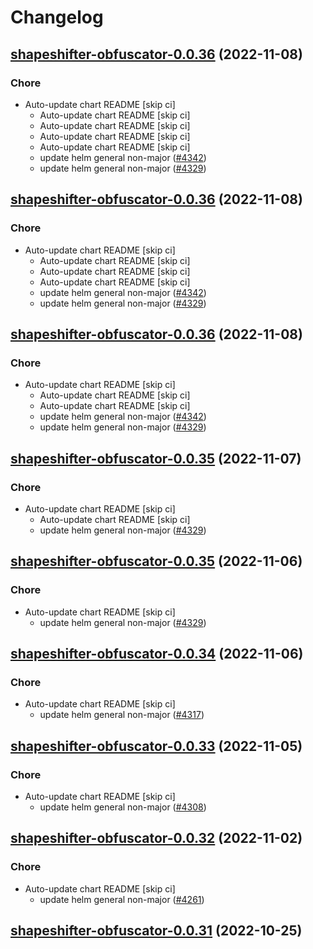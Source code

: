 # Changelog



## [shapeshifter-obfuscator-0.0.36](https://github.com/truecharts/charts/compare/shapeshifter-obfuscator-0.0.34...shapeshifter-obfuscator-0.0.36) (2022-11-08)

### Chore

- Auto-update chart README [skip ci]
  - Auto-update chart README [skip ci]
  - Auto-update chart README [skip ci]
  - Auto-update chart README [skip ci]
  - Auto-update chart README [skip ci]
  - update helm general non-major ([#4342](https://github.com/truecharts/charts/issues/4342))
  - update helm general non-major ([#4329](https://github.com/truecharts/charts/issues/4329))




## [shapeshifter-obfuscator-0.0.36](https://github.com/truecharts/charts/compare/shapeshifter-obfuscator-0.0.34...shapeshifter-obfuscator-0.0.36) (2022-11-08)

### Chore

- Auto-update chart README [skip ci]
  - Auto-update chart README [skip ci]
  - Auto-update chart README [skip ci]
  - Auto-update chart README [skip ci]
  - update helm general non-major ([#4342](https://github.com/truecharts/charts/issues/4342))
  - update helm general non-major ([#4329](https://github.com/truecharts/charts/issues/4329))




## [shapeshifter-obfuscator-0.0.36](https://github.com/truecharts/charts/compare/shapeshifter-obfuscator-0.0.34...shapeshifter-obfuscator-0.0.36) (2022-11-08)

### Chore

- Auto-update chart README [skip ci]
  - Auto-update chart README [skip ci]
  - Auto-update chart README [skip ci]
  - update helm general non-major ([#4342](https://github.com/truecharts/charts/issues/4342))
  - update helm general non-major ([#4329](https://github.com/truecharts/charts/issues/4329))




## [shapeshifter-obfuscator-0.0.35](https://github.com/truecharts/charts/compare/shapeshifter-obfuscator-0.0.34...shapeshifter-obfuscator-0.0.35) (2022-11-07)

### Chore

- Auto-update chart README [skip ci]
  - Auto-update chart README [skip ci]
  - update helm general non-major ([#4329](https://github.com/truecharts/charts/issues/4329))




## [shapeshifter-obfuscator-0.0.35](https://github.com/truecharts/charts/compare/shapeshifter-obfuscator-0.0.34...shapeshifter-obfuscator-0.0.35) (2022-11-06)

### Chore

- Auto-update chart README [skip ci]
  - update helm general non-major ([#4329](https://github.com/truecharts/charts/issues/4329))




## [shapeshifter-obfuscator-0.0.34](https://github.com/truecharts/charts/compare/shapeshifter-obfuscator-0.0.33...shapeshifter-obfuscator-0.0.34) (2022-11-06)

### Chore

- Auto-update chart README [skip ci]
  - update helm general non-major ([#4317](https://github.com/truecharts/charts/issues/4317))




## [shapeshifter-obfuscator-0.0.33](https://github.com/truecharts/charts/compare/shapeshifter-obfuscator-0.0.32...shapeshifter-obfuscator-0.0.33) (2022-11-05)

### Chore

- Auto-update chart README [skip ci]
  - update helm general non-major ([#4308](https://github.com/truecharts/charts/issues/4308))




## [shapeshifter-obfuscator-0.0.32](https://github.com/truecharts/charts/compare/shapeshifter-obfuscator-0.0.31...shapeshifter-obfuscator-0.0.32) (2022-11-02)

### Chore

- Auto-update chart README [skip ci]
  - update helm general non-major ([#4261](https://github.com/truecharts/charts/issues/4261))




## [shapeshifter-obfuscator-0.0.31](https://github.com/truecharts/charts/compare/shapeshifter-obfuscator-0.0.30...shapeshifter-obfuscator-0.0.31) (2022-10-25)


